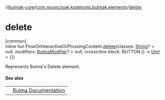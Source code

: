 //[bulmak-core](../../index.md)/[com.mooncloak.kodetools.bulmak.elements](index.md)/[delete](delete.md)

# delete

[common]\
inline fun FlowOrInteractiveOrPhrasingContent.[delete](delete.md)(classes: [String](https://kotlinlang.org/api/core/kotlin-stdlib/kotlin/-string/index.html)? = null, modifiers: [BulmaModifier](../com.mooncloak.kodetools.bulmak.modifier/-bulma-modifier/index.md)? = null, crossinline block: BUTTON.() -&gt; [Unit](https://kotlinlang.org/api/core/kotlin-stdlib/kotlin/-unit/index.html) = {})

Represents Bulma's Delete element.

#### See also

| | |
|---|---|
|  | [Bulma Documentation](https://bulma.io/documentation/elements/delete/) |

